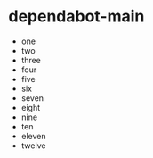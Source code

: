# dependabot-main

+ one
+ two
+ three
+ four
+ five
+ six
+ seven
+ eight
+ nine
+ ten
+ eleven
+ twelve
